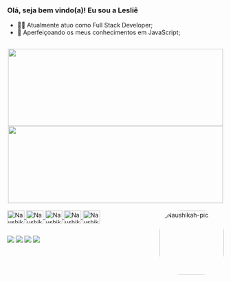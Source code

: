 ### Olá, seja bem vindo(a)! Eu sou a Lesliê

- 👩‍💻 Atualmente atuo como Full Stack Developer;
- 🌱 Aperfeiçoando os meus conhecimentos em JavaScript;
##

<div align="center">
  <a href="https://github.com/naushikah">
  <img height="180em" width="500em" src="https://github-readme-stats.vercel.app/api?username=naushikah&show_icons=true&include_all_commits=true&count_private=true&icon_color=00ffe2&text_color=ffffff&bg_color=DEG,f162a2,d46fe7,66c3ff&title_color=9e1569"/>
  <img height="180em" width="500em" src="https://github-readme-stats.vercel.app/api/top-langs/?username=naushikah&layout=compact&langs_count=7&text_color=ffffff&bg_color=DEG,f162a2,d46fe7,66c3ff&title_color=9e1569"/>
  </a>
</div> <br>

<div style="display: inline_block">
  <a href="https://github.com/naushikah">
    <img align="center" alt="Naushikah-js" height="30" width="40" src="https://cdn.jsdelivr.net/gh/devicons/devicon/icons/javascript/javascript-plain.svg"/>
    <img align="center" alt="Naushikah-html5" height="30" width="40" src="https://cdn.jsdelivr.net/gh/devicons/devicon/icons/html5/html5-original.svg"/>
    <img align="center" alt="Naushikah-css" height="30" width="40" src="https://cdn.jsdelivr.net/gh/devicons/devicon/icons/css3/css3-original.svg"/>
    <img align="center" alt="Naushikah-react" height="30" width="40" src="https://cdn.jsdelivr.net/gh/devicons/devicon/icons/react/react-original.svg"/>
    <img align="center" alt="Naushikah-vuejs" height="30" width="40" src="https://cdn.jsdelivr.net/gh/devicons/devicon/icons/vuejs/vuejs-original.svg"/> 
    <img align="right" alt="Naushikah-pic" height="150" style="border-radius:50px;" src="https://picrew.me/shareImg/org/202205/338224_hte2UpBz.png">
  </a>
</div>

##
  
 <div> 
  <a href="https://instagram.com/naushikah" target="_blank"><img src="https://img.shields.io/badge/-Instagram-%23E4405F?style=for-the-badge&logo=instagram&logoColor=white"></a>
  <a href="https://www.linkedin.com/in/lesli%C3%AA-oliveira-b535a0141/" target="_blank"><img src="https://img.shields.io/badge/LinkedIn-0077B5?style=for-the-badge&logo=linkedin&logoColor=white"></a> 
  <a href = "mailto:leslieapoliveira@gmail.com"><img src="https://img.shields.io/badge/-Gmail-%23333?style=for-the-badge&logo=gmail&logoColor=white" target="_blank"></a> 
  <a href = "https://steamcommunity.com/id/leslieap/"><img src="https://img.shields.io/badge/Steam-000000?style=for-the-badge&logo=steam&logoColor=white" target="_blank"></a> 
</div>
  
<!--  ![Snake animation](https://github.com/naushikah/naushikah/blob/output/github-contribution-grid-snake.svg) -->
